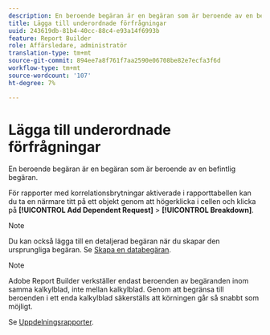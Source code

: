 ```yaml
---
description: En beroende begäran är en begäran som är beroende av en befintlig begäran.
title: Lägga till underordnade förfrågningar
uuid: 243619db-81b4-40cc-88c4-e93a14f6993b
feature: Report Builder
role: Affärsledare, administratör
translation-type: tm+mt
source-git-commit: 894ee7a8f761f7aa2590e06708be82e7ecfa3f6d
workflow-type: tm+mt
source-wordcount: '107'
ht-degree: 7%

---
```



# Lägga till underordnade förfrågningar

En beroende begäran är en begäran som är beroende av en befintlig begäran.

För rapporter med korrelationsbrytningar aktiverade i rapporttabellen kan du ta en närmare titt på ett objekt genom att högerklicka i cellen och klicka på **[!UICONTROL Add Dependent Request]** > **[!UICONTROL Breakdown]**.

>[!NOTE]
>
>Du kan också lägga till en detaljerad begäran när du skapar den ursprungliga begäran. Se [Skapa en databegäran](/help/analyze/report-builder/data-requests/t-create-a-data-request.md).

>[!NOTE]
>
>Adobe Report Builder verkställer endast beroenden av begäranden inom samma kalkylblad, inte mellan kalkylblad. Genom att begränsa till beroenden i ett enda kalkylblad säkerställs att körningen går så snabbt som möjligt.

Se [Uppdelningsrapporter](/help/analyze/reports-analytics/reports-customize/breakdowns.md).
